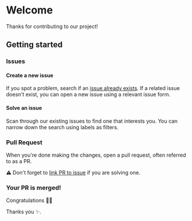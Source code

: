 # Welcome

Thanks for contributing to our project!

## Getting started

### Issues

#### Create a new issue

If you spot a problem, search if an [issue already exists](https://github.com/dummy-crew/cimple/issues). If a related issue doesn't exist, you can open a new issue using a relevant issue form.

#### Solve an issue
Scan through our existing issues to find one that interests you. You can narrow down the search using labels as filters.

### Pull Request

When you're done making the changes, open a pull request, often referred to as a PR.

⚠ Don't forget to [link PR to issue](https://docs.github.com/en/issues/tracking-your-work-with-issues/linking-a-pull-request-to-an-issue) if you are solving one.

### Your PR is merged!
Congratulations 🎉🎉 

Thanks you ✨.